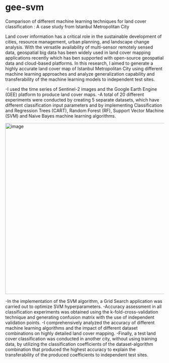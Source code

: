 # gee-svm
Comparison of different machine learning techniques for land cover classification : A case study from Istanbul Metropolitan City


Land cover information has a critical role in the sustainable development of cities, resource management, urban planning, and landscape change analysis. With the versatile availability of multi-sensor remotely sensed data, geospatial big data has been widely used in land cover mapping applications recently which has ben supported with open-source geospatial data and cloud-based platforms. In this research, I aimed to generate a highly accurate land cover map of Istanbul Metropolitan City using different machine learning approaches and analyze generalization capability and transferability of the machine learning models to independent test sites. 

-I used the time series of Sentinel-2 images and the Google Earth Engine (GEE) platform to produce land cover maps. 
-A total of 20 different experiments were conducted by creating 5 separate datasets, which have different classification input parameters and by implementing Classification and Regression Trees (CART), Random Forest (RF), Support Vector Machine (SVM) and Naive Bayes machine learning algorithms. 

<img width="542" alt="image" src="https://github.com/sevvaldurmazbilek/gee-svm/assets/59259659/e3d1fb44-269f-4e01-bce5-e30c9c755687">

-In the implementation of the SVM algorithm, a Grid Search application was carried out to optimize SVM hyperparameters. 
-Accuracy assessment in all classification experiments was obtained using the k-fold-cross-validation technique and generating confusion matrix with the use of independent validation points. 
-I comprehensively analyzed the accuracy of different machine learning algorithms and the impact of  different dataset combinations on highly detailed land cover mapping. 
-Finally, a test land cover classification was conducted in another city, without using training data, by utilizing the classification coefficients of the dataset-algorithm combination that produced the highest accuracy to explain the transferability of the produced coefficients to independent test sites. 



